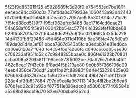 5f23f9d853916f25
e5928589fc3d98f0
e754552ed7be166f
ee4ebc94cc860c0a
77afdda0c379933e
1060443a93d42443
d170c6b9bd10a048
d51eaa2272057ae9
8530f7014c721c26
7f5fcd88cd5129f7
f95cf963dfcc8485
3ac17164cd6cae21
54a658af054f5e91
03042bb54ac57744
e1392bfef18bbe68
929f5b87015a137f
64a48dc29a7c9f8c
02f96925325dc228
14d4130fb8f29486
45d464e031d4106b
5ae36bfe47e6d0a9
189da0d1d4a3ef81
bbca7867d643b5fc
a0edbb04e81ed6ca
dd66a6128a71f848
1e4c34fba7e266fe
d048cec6d65eae38
c706233af9511d52
c7c9848295bbae0c
806fe61323b70801
ccba008a32065811
f96cec573f5003be
70a626c7b89a45f1
462c8cec17f43c0b
6f8ad4f5b219ae80
9c0b557366196d09
4eeb4356ce706ddf
2abf1ba2fc88980f
8d4e453226435e03
676b63bd63797e4c
f59d23e7dfd828d4
49bf2d71b91f12c9
228e4bf3fb837884
797de9ea8a967113
143c48f2be2b6ea6
876d1ed02d95b92b
f677511e096edcc8
a53066b77409584b
a5268b298db19d70
83e6700dba9352dd
